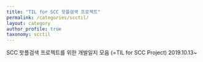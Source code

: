 ```yaml
---
title: "TIL for SCC 핫플검색 프로젝트"
permalink: /categories/scctil/
layout: category
author_profile: true
taxonomy: scctil
---
```

SCC 핫플검색 프로젝트를 위한 개발일지 모음 (=TIL for SCC Project)
2019.10.13~


